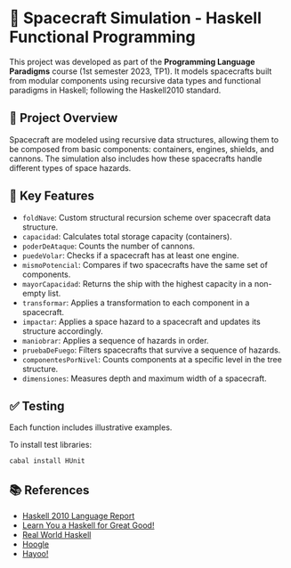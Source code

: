 # 🚀 Spacecraft Simulation - Haskell Functional Programming

This project was developed as part of the **Programming Language Paradigms** course (1st semester 2023, TP1). It models spacecrafts built from modular components using recursive data types and functional paradigms in Haskell; following the Haskell2010 standard.

## 📄 Project Overview

Spacecraft are modeled using recursive data structures, allowing them to be composed from basic components: containers, engines, shields, and cannons. The simulation also includes how these spacecrafts handle different types of space hazards.

## 🚀 Key Features

- `foldNave`: Custom structural recursion scheme over spacecraft data structure.
- `capacidad`: Calculates total storage capacity (containers).
- `poderDeAtaque`: Counts the number of cannons.
- `puedeVolar`: Checks if a spacecraft has at least one engine.
- `mismoPotencial`: Compares if two spacecrafts have the same set of components.
- `mayorCapacidad`: Returns the ship with the highest capacity in a non-empty list.
- `transformar`: Applies a transformation to each component in a spacecraft.
- `impactar`: Applies a space hazard to a spacecraft and updates its structure accordingly.
- `maniobrar`: Applies a sequence of hazards in order.
- `pruebaDeFuego`: Filters spacecrafts that survive a sequence of hazards.
- `componentesPorNivel`: Counts components at a specific level in the tree structure.
- `dimensiones`: Measures depth and maximum width of a spacecraft.

## ✅ Testing

Each function includes illustrative examples.

To install test libraries:
```bash
cabal install HUnit
```

## 📚 References

- [Haskell 2010 Language Report](http://www.haskell.org/onlinereport/haskell2010)
- [Learn You a Haskell for Great Good!](http://learnyouahaskell.com/chapters)
- [Real World Haskell](http://book.realworldhaskell.org/read)
- [Hoogle](http://www.haskell.org/hoogle)
- [Hayoo!](http://holumbus.fh-wedel.de/hayoo/hayoo.html)
